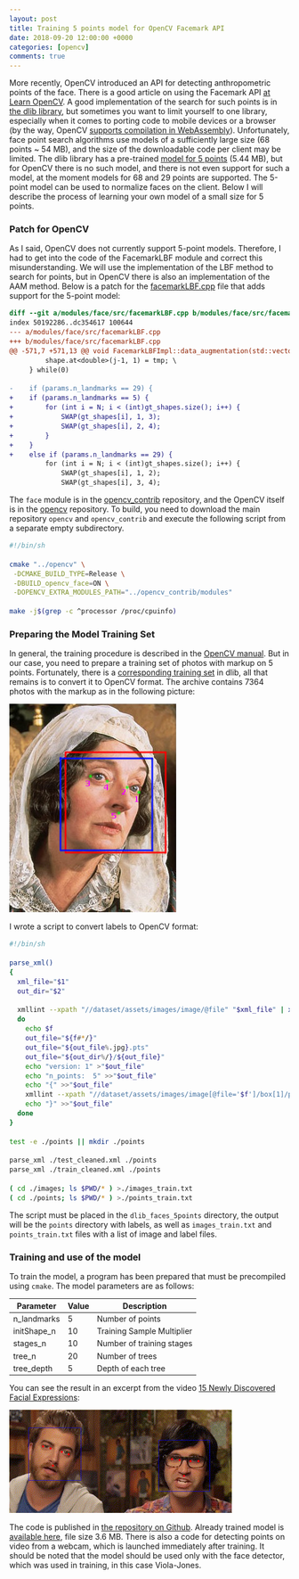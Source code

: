 ```yaml
---
layout: post
title: Training 5 points model for OpenCV Facemark API
date: 2018-09-20 12:00:00 +0000
categories: [opencv]
comments: true
---
```


More recently, OpenCV introduced an API for detecting anthropometric points of the face. There is a good article on using the Facemark API [at Learn OpenCV](https://www.learnopencv.com/facemark-facial-landmark-detection-using-opencv/). A good implementation of the search for such points is in [the dlib library](http://dlib.net/face_landmark_detection_ex.cpp.html), but sometimes you want to limit yourself to one library, especially when it comes to porting code to mobile devices or a browser (by the way, OpenCV [supports compilation in WebAssembly](https://docs.opencv.org/master/d5/d10/tutorial_js_root.html)). Unfortunately, face point search algorithms use models of a sufficiently large size (68 points ~ 54 MB), and the size of the downloadable code per client may be limited. The dlib library has a pre-trained [model for 5 points](https://github.com/davisking/dlib-models) (5.44 MB), but for OpenCV there is no such model, and there is not even support for such a model, at the moment models for 68 and 29 points are supported. The 5-point model can be used to normalize faces on the client. Below I will describe the process of learning your own model of a small size for 5 points.

<!--more-->

### Patch for OpenCV

As I said, OpenCV does not currently support 5-point models. Therefore, I had to get into the code of the FacemarkLBF module and correct this misunderstanding. We will use the implementation of the LBF method to search for points, but in OpenCV there is also an implementation of the AAM method. Below is a patch for the [facemarkLBF.cpp](https://github.com/opencv/opencv_contrib/blob/master/modules/face/src/facemarkLBF.cpp) file that adds support for the 5-point model:

```diff
diff --git a/modules/face/src/facemarkLBF.cpp b/modules/face/src/facemarkLBF.cpp
index 50192286..dc354617 100644
--- a/modules/face/src/facemarkLBF.cpp
+++ b/modules/face/src/facemarkLBF.cpp
@@ -571,7 +571,13 @@ void FacemarkLBFImpl::data_augmentation(std::vector<Mat> &imgs, std::vector<Mat>
         shape.at<double>(j-1, 1) = tmp; \
     } while(0)
 
-    if (params.n_landmarks == 29) {
+    if (params.n_landmarks == 5) {
+        for (int i = N; i < (int)gt_shapes.size(); i++) {
+            SWAP(gt_shapes[i], 1, 3);
+            SWAP(gt_shapes[i], 2, 4);
+        }
+    }
+    else if (params.n_landmarks == 29) {
         for (int i = N; i < (int)gt_shapes.size(); i++) {
             SWAP(gt_shapes[i], 1, 2);
             SWAP(gt_shapes[i], 3, 4);
```

The `face` module is in the [opencv_contrib](https://github.com/opencv/opencv_contrib) repository, and the OpenCV itself is in the [opencv](https://github.com/opencv/opencv) repository. To build, you need to download the main repository `opencv` and `opencv_contrib` and execute the following script from a separate empty subdirectory.

```sh
#!/bin/sh

cmake "../opencv" \
 -DCMAKE_BUILD_TYPE=Release \
 -DBUILD_opencv_face=ON \
 -DOPENCV_EXTRA_MODULES_PATH="../opencv_contrib/modules"

make -j$(grep -c ^processor /proc/cpuinfo)
```

### Preparing the Model Training Set

In general, the training procedure is described in the [OpenCV manual](https://docs.opencv.org/master/d7/dec/tutorial_facemark_usage.html). But in our case, you need to prepare a training set of photos with markup on 5 points. Fortunately, there is a [corresponding training set](http://dlib.net/files/data/dlib_faces_5points.tar) in dlib, all that remains is to convert it to OpenCV format. The archive contains 7364 photos with the markup as in the following picture:

![face_045889](/assets/images/face_045889.jpg "5 points facemark")

I wrote a script to convert labels to OpenCV format:

```sh
#!/bin/sh

parse_xml()
{
  xml_file="$1"
  out_dir="$2"

  xmllint --xpath "//dataset/assets/images/image/@file" "$xml_file" | xargs | tr ' ' '\n' | cut -f2 -d'=' | while read f
  do
    echo $f
    out_file="${f#*/}"
    out_file="${out_file%.jpg}.pts"
    out_file="${out_dir%/}/${out_file}"
    echo "version: 1" >"$out_file"
    echo "n_points:  5" >>"$out_file"
    echo "{" >>"$out_file"
    xmllint --xpath "//dataset/assets/images/image[@file='$f']/box[1]/part" "$xml_file" | sed 's/>/\n/g' | sed -E 's/.*x=\"([0-9]+)\" y=\"([0-9]+)\".*/\1 \2/g' >>"$out_file"
    echo "}" >>"$out_file"
  done
}

test -e ./points || mkdir ./points

parse_xml ./test_cleaned.xml ./points
parse_xml ./train_cleaned.xml ./points

( cd ./images; ls $PWD/* ) >./images_train.txt
( cd ./points; ls $PWD/* ) >./points_train.txt
```

The script must be placed in the `dlib_faces_5points` directory, the output will be the `points` directory with labels, as well as `images_train.txt` and `points_train.txt` files with a list of image and label files.

### Training and use of the model

To train the model, a program has been prepared that must be precompiled using `cmake`. The model parameters are as follows:

| Parameter   | Value    | Description                 |
|-------------|----------|-----------------------------|
| n_landmarks | 5        | Number of points            |
| initShape_n | 10       | Training Sample Multiplier  |
| stages_n    | 10       | Number of training stages   |
| tree_n      | 20       | Number of trees             |
| tree_depth  | 5        | Depth of each tree          |

You can see the result in an excerpt from the video [15 Newly Discovered Facial Expressions](https://www.youtube.com/watch?v=h-Gcl58WbGQ):

![facemark](/assets/images/facemark.gif "5 points video")

The code is published in [the repository on Github](https://github.com/meefik/opencv_facemark). Already trained model is [available here](https://raw.githubusercontent.com/meefik/opencv_facemark/master/lbfmodel.yaml), file size 3.6 MB. There is also a code for detecting points on video from a webcam, which is launched immediately after training. It should be noted that the model should be used only with the face detector, which was used in training, in this case Viola-Jones.
